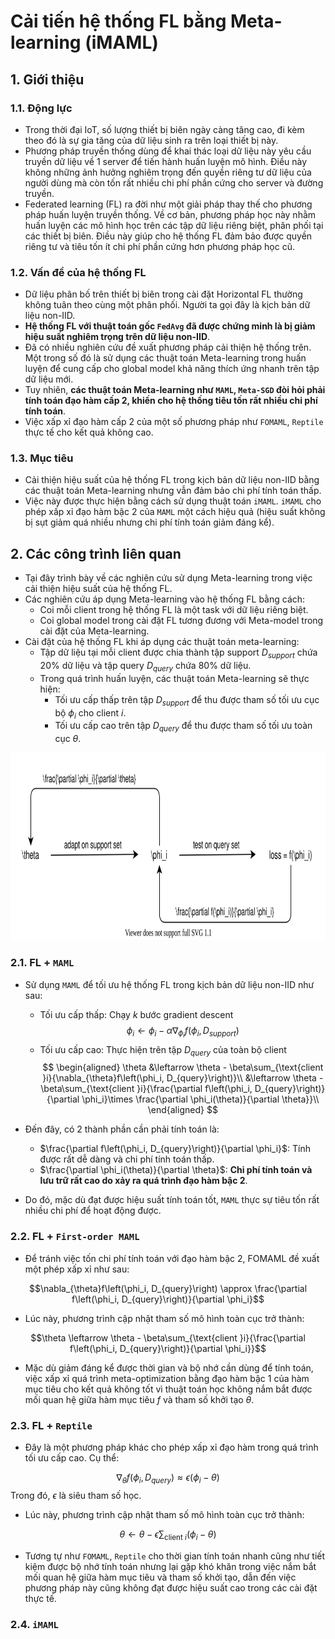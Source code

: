 # Cải tiến hệ thống FL bằng Meta-learning (iMAML)

## 1. Giới thiệu

### 1.1. Động lực

- Trong thời đại IoT, số lượng thiết bị biên ngày càng tăng cao, đi kèm theo đó là sự gia tăng của dữ liệu sinh ra trên loại thiết bị này.
- Phương pháp truyền thống dùng để khai thác loại dữ liệu này yêu cầu truyền dữ liệu về 1 server để tiến hành huấn luyện mô hình. Điều này không những ảnh hưởng nghiêm trọng đến quyền riêng tư dữ liệu của người dùng mà còn tốn rất nhiều chi phí phần cứng cho server và đường truyền.
- Federated learning (FL) ra đời như một giải pháp thay thế cho phương pháp huấn luyện truyền thống. Về cơ bản, phương pháp học này nhằm huấn luyện các mô hình học trên các tập dữ liệu riêng biệt, phân phối tại các thiết bị biên. Điều này giúp cho hệ thống FL đảm bảo được quyền riêng tư và tiêu tốn ít chi phí phần cứng hơn phương pháp học cũ.

### 1.2. Vấn đề của hệ thống FL

- Dữ liệu phân bố trên thiết bị biên trong cài đặt Horizontal FL thường không tuân theo cùng một phân phối. Người ta gọi đây là kịch bản dữ liệu non-IID.
- **Hệ thống FL với thuật toán gốc `FedAvg` đã được chứng minh là bị giảm hiệu suất nghiêm trọng trên dữ liệu non-IID**.
- Đã có nhiều nghiên cứu đề xuất phương pháp cải thiện hệ thống trên. Một trong số đó là sử dụng các thuật toán Meta-learning trong huấn luyện để cung cấp cho global model khả năng thích ứng nhanh trên tập dữ liệu mới.
- Tuy nhiên, **các thuật toán Meta-learning như `MAML`, `Meta-SGD` đòi hỏi phải tính toán đạo hàm cấp 2, khiến cho hệ thống tiêu tốn rất nhiều chi phí tính toán**.
- Việc xấp xỉ đạo hàm cấp 2 của một số phương pháp như `FOMAML`, `Reptile` thực tế cho kết quả không cao.

### 1.3. Mục tiêu

- Cải thiện hiệu suất của hệ thống FL trong kịch bản dữ liệu non-IID bằng các thuật toán Meta-learning nhưng vẫn đảm bảo chi phí tính toán thấp.
- Việc này được thực hiện bằng cách sử dụng thuật toán `iMAML`. `iMAML` cho phép xấp xỉ đạo hàm bậc 2 của `MAML` một cách hiệu quả (hiệu suất không bị sụt giảm quá nhiều nhưng chi phí tính toán giảm đáng kể).

## 2. Các công trình liên quan

- Tại đây trình bày về các nghiên cứu sử dụng Meta-learning trong việc cải thiện hiệu suất của hệ thống FL.
- Các nghiên cứu áp dụng Meta-learning vào hệ thống FL bằng cách:
    - Coi mỗi client trong hệ thống FL là một task với dữ liệu riêng biệt.
    - Coi global model trong cài đặt FL tương đương với Meta-model trong cài đặt của Meta-learning.
- Cài đặt của hệ thống FL khi áp dụng các thuật toán meta-learning:
    - Tập dữ liệu tại mỗi client được chia thành tập support $D_{support}$ chứa 20% dữ liệu và tập query $D_{query}$ chứa 80% dữ liệu.
    - Trong quá trình huấn luyện, các thuật toán Meta-learning sẽ thực hiện:
        - Tối ưu cấp thấp trên tập $D_{support}$ để thu được tham số tối ưu cục bộ $\phi_i$ cho client $i$.
        - Tối ưu cấp cao trên tập $D_{query}$ để thu được tham số tối ưu toàn cục $\theta$.

<p align="center">
  <img width="700" height="300" src="./draft.svg">
</p>

### 2.1. FL + `MAML`

- Sử dụng `MAML` để tối ưu hệ thống FL trong kịch bản dữ liệu non-IID như sau:
    - Tối ưu cấp thấp: Chạy $k$ bước gradient descent
    $$\phi_i \leftarrow \phi_i - \alpha\nabla_{\phi_i}f\left(\phi_i, D_{support}\right)$$
    - Tối ưu cấp cao: Thực hiện trên tập $D_{query}$ của toàn bộ client
    $$
    \begin{aligned}
    \theta &\leftarrow \theta - \beta\sum_{\text{client }i}{\nabla_{\theta}f\left(\phi_i, D_{query}\right)}\\
    &\leftarrow \theta - \beta\sum_{\text{client }i}{\frac{\partial f\left(\phi_i, D_{query}\right)}{\partial \phi_i}\times \frac{\partial \phi_i(\theta)}{\partial \theta}}\\
    \end{aligned}
    $$

    <!-- &\leftarrow \theta - \beta\sum_{\text{client }i}{\frac{\partial f\left(\phi_i, D_{query}\right)}{\partial \phi_i}\times \frac{\partial}{\partial \theta}\left(\phi_i - \alpha\nabla_{\phi_i}f\left(\phi_i, D_{support}\right)\right)} -->

- Đến đây, có 2 thành phần cần phải tính toán là:
    - $\frac{\partial f\left(\phi_i, D_{query}\right)}{\partial \phi_i}$: Tính được rất dễ dàng và chi phí tính toán thấp.
    - $\frac{\partial \phi_i(\theta)}{\partial \theta}$: **Chi phí tính toán và lưu trữ rất cao do xảy ra quá trình đạo hàm bậc 2**.

- Do đó, mặc dù đạt được hiệu suất tính toán tốt, `MAML` thực sự tiêu tốn rất nhiều chi phí để hoạt động được.

### 2.2. FL + `First-order MAML`

- Để tránh việc tốn chi phí tính toán với đạo hàm bậc 2, FOMAML đề xuất một phép xấp xỉ như sau:

$$\nabla_{\theta}f\left(\phi_i, D_{query}\right) \approx \frac{\partial f\left(\phi_i, D_{query}\right)}{\partial \phi_i}$$

- Lúc này, phương trình cập nhật tham số mô hình toàn cục trở thành:

$$\theta \leftarrow \theta - \beta\sum_{\text{client }i}{\frac{\partial f\left(\phi_i, D_{query}\right)}{\partial \phi_i}}$$

- Mặc dù giảm đáng kể được thời gian và bộ nhớ cần dùng để tính toán, việc xấp xỉ quá trình meta-optimization bằng đạo hàm bậc 1 của hàm mục tiêu cho kết quả không tốt vì thuật toán học không nắm bắt được mối quan hệ giữa hàm mục tiêu $f$ và tham số khởi tạo $\theta$.

### 2.3. FL + `Reptile`

- Đây là một phương pháp khác cho phép xấp xỉ đạo hàm trong quá trình tối ưu cấp cao. Cụ thể:

$$\nabla_{\theta}f\left(\phi_i, D_{query}\right) \approx \epsilon \left(\phi_i - \theta\right)$$ Trong đó, $\epsilon$ là siêu tham số học.

- Lúc này, phương trình cập nhật tham số mô hình toàn cục trở thành:

$$\theta \leftarrow \theta - \epsilon\sum_{\text{client }i}{\left(\phi_i - \theta\right)}$$

- Tương tự như `FOMAML`, `Reptile` cho thời gian tính toán nhanh cũng như tiết kiệm được bộ nhớ tính toán nhưng lại gặp khó khăn trong việc nắm bắt mối quan hệ giữa hàm mục tiêu và tham số khởi tạo, dẫn đến việc phương pháp này cũng không đạt được hiệu suất cao trong các cài đặt thực tế.

### 2.4. `iMAML`

<!--  -->
